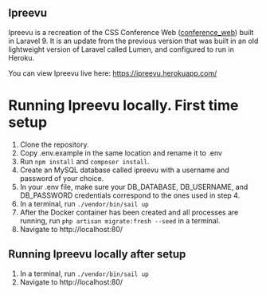 ## Ipreevu

Ipreevu is a recreation of the CSS Conference Web (<a href="https://github.com/topblast/conference_web">conference_web</a>) built in Laravel 9. It is an update from the previous version that was built in an old lightweight version of Laravel called Lumen, and configured to run in Heroku.

You can view Ipreevu live here: <a href="https://ipreevu.herokuapp.com/">https://ipreevu.herokuapp.com/</a>

# Running Ipreevu locally. First time setup

1. Clone the repository.
2. Copy .env.example in the same location and rename it to .env
3. Run `npm install` and `composer install`.
4. Create an MySQL database called ipreevu with a username and password of your choice.
5. In your .env file, make sure your DB_DATABASE, DB_USERNAME, and DB_PASSWORD credentials correspond to the ones used in step 4.
6. In a terminal, run `./vendor/bin/sail up`
7. After the Docker container has been created and all processes are running, run `php artisan migrate:fresh --seed` in a terminal.
8. Navigate to http://localhost:80/

## Running Ipreevu locally after setup

1. In a terminal, run `./vendor/bin/sail up`
2. Navigate to http://localhost:80/